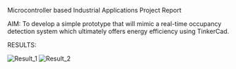 Microcontroller based Industrial Applications Project Report

AIM:
To develop a simple prototype that will mimic a real-time occupancy detection system which ultimately offers energy efficiency using TinkerCad.

RESULTS:

![Result_1](Result_1.png)
![Result_2](Result_2.png)

